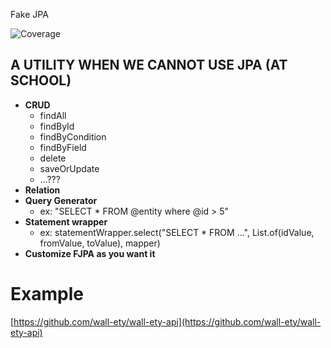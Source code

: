 Fake JPA

![Coverage](.github/badges/jacoco.svg)

## A UTILITY WHEN WE CANNOT USE JPA (AT SCHOOL)
 
- **CRUD**
  - findAll
  - findById
  - findByCondition
  - findByField
  - delete
  - saveOrUpdate
  - ...???
- **Relation**
- **Query Generator**
  - ex: "SELECT * FROM @entity where @id > 5"
- **Statement wrapper**
  - ex: statementWrapper.select("SELECT * FROM ...", List.of(idValue, fromValue, toValue), mapper)
- **Customize FJPA as you want it**

# Example
[https://github.com/wall-ety/wall-ety-api](https://github.com/wall-ety/wall-ety-api)
